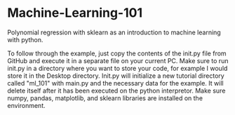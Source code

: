 # Machine-Learning-101
Polynomial regression with sklearn as an introduction to machine learning with python.

To follow through the example, just copy the contents of the init.py file from GitHub and execute it in
a separate file on your current PC. Make sure to run init.py in a directory where you want to store your
code, for example I would store it in the Desktop directory. Init.py will initialize a new tutorial
directory called "ml_101" with main.py and the necessary data for the example. It will delete itself after 
it has been executed on the python interpretor. Make sure numpy, pandas, matplotlib, and sklearn libraries
are installed on the environment. 
